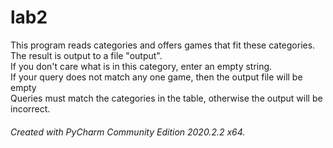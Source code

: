 # lab2
This program reads categories and offers games that fit these categories.<br >
The result is output to a file "output". <br >
If you don't care what is in this category, enter an empty string. <br >
If your query does not match any one game, then the output file will be empty <br>
Queries must match the categories in the table, otherwise the output will be incorrect. <br >
<h6>Created with PyCharm Community Edition 2020.2.2 x64. </h6>
